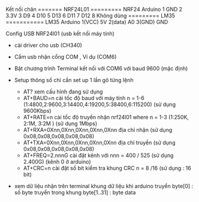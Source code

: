 Kết nối chân
======= NRF24L01 =========
NRF24	Arduino
1	GND
2	3.3V
3	D9
4	D10
5	D13
6	D11
7	D12
8	Không dùng
========= LM35 ===========
LM35	Arduino
1(VCC)	5V
2(data) A0
3(GND)	GND


Config USB NRF24l01 (usb kết nối máy tính)

- cài driver cho usb (CH340)
- Cắm usb nhận cổng COM , Ví dụ (COM6)
- Bật chương trình Terminal kết nối với COM6 với baud 9600 (mặc định)
- Setup thông số chỉ cần set up 1 lần gõ từng lệnh
	- AT? 			xem cấu hình đang sử dụng
	- AT+BAUD=n      	cài tốc độ baud với máy tính  n =  1-6 (1:4800,2:9600,3:14400,4:19200,5:38400,6:115200) (sử dụng 9600Kbps)  
	- AT+RATE=n 		cài tốc độ truyền nhận nrf24l01 where n =  1-3 (1:250K, 2:1M, 3:2M ) (sử dụng 1Mbps)
	- AT+RXA=0Xnn,0Xnn,0Xnn,0Xnn,0Xnn          địa chỉ nhận    (sử dụng 0x08,0x08,0x08,0x08,0x08)
	- AT+TXA=0Xnn,0Xnn,0Xnn,0Xnn,0Xnn          địa chỉ truyền  (sử dụng 0x08,0x08,0x08,0x08,0x08)
	- AT+FREQ=2.nnnG 	cài đặt kênh với nnn = 400 / 525 (sử dụng 2.400G) (kênh 0 ở arduino)
	- AT+CRC=n              cài đặt số bit kiểm tra khung CRC  n = 8 /16 (sử dụng : 16 bit)

- xem dữ liệu nhận trên terminal
	khung dữ liệu khi arduino truyển byte[0] : số byte truyển trong khung 
					 byte[1..31] : byte data


